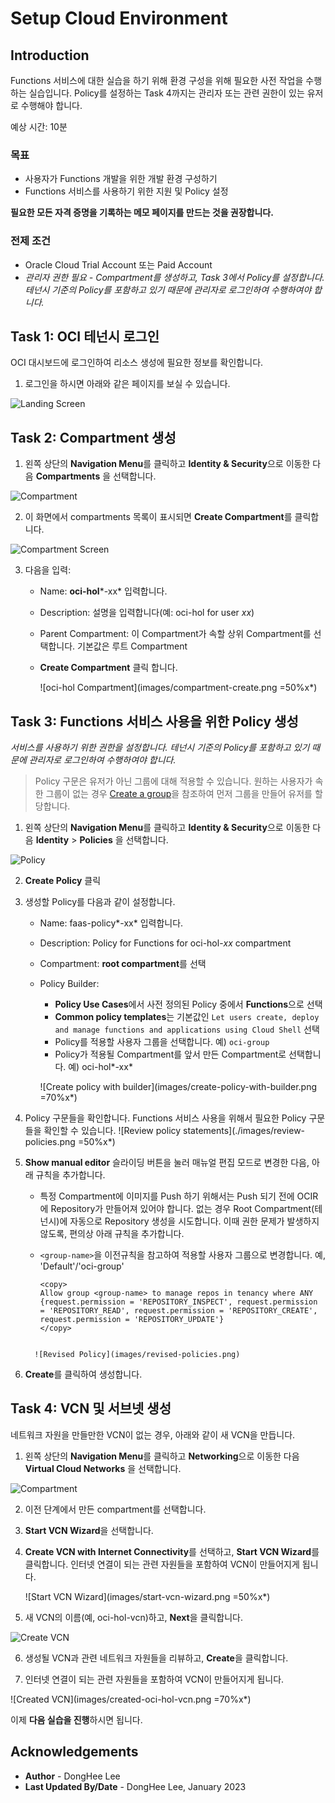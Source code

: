 # Setup Cloud Environment

## Introduction

Functions 서비스에 대한 실습을 하기 위해 환경 구성을 위해 필요한 사전 작업을 수행하는 실습입니다. Policy를 설정하는 Task 4까지는 관리자 또는 관련 권한이 있는 유저로 수행해야 합니다.

예상 시간: 10분

### 목표

- 사용자가 Functions 개발을 위한 개발 환경 구성하기
- Functions 서비스를 사용하기 위한 지원 및 Policy 설정

**필요한 모든 자격 증명을 기록하는 메모 페이지를 만드는 것을 권장합니다.**

### 전제 조건

- Oracle Cloud Trial Account 또는 Paid Account
- *관리자 권한 필요 - Compartment를 생성하고, Task 3에서 Policy를 설정합니다. 테넌시 기준의 Policy를 포함하고 있기 때문에 관리자로 로그인하여 수행하여야 합니다.*

## Task 1: OCI 테넌시 로그인

OCI 대시보드에 로그인하여 리소스 생성에 필요한 정보를 확인합니다.

1. 로그인을 하시면 아래와 같은 페이지를 보실 수 있습니다.

  ![Landing Screen](images/landing-screen.png " ")


## Task 2: Compartment 생성

1. 왼쪽 상단의 **Navigation Menu**를 클릭하고 **Identity & Security**으로 이동한 다음 **Compartments** 을 선택합니다.

  ![Compartment](images/id-compartment.png " ")

2. 이 화면에서 compartments 목록이 표시되면 **Create Compartment**를 클릭합니다.

  ![Compartment Screen](images/compartment-screen.png " ")

3. 다음을 입력:

    - Name: **oci-hol***-xx* 입력합니다.
    - Description: 설명을 입력합니다(예: oci-hol for user *xx*)
    - Parent Compartment: 이 Compartment가 속할 상위 Compartment를 선택합니다. 기본값은 루트 Compartment
    - **Create Compartment** 클릭 합니다.

      ![oci-hol Compartment](images/compartment-create.png =50%x*)


## Task 3: Functions 서비스 사용을 위한 Policy 생성

*서비스를 사용하기 위한 권한을 설정합니다. 테넌시 기준의 Policy를 포함하고 있기 때문에 관리자로 로그인하여 수행하여야 합니다.*

> Policy 구문은 유저가 아닌 그룹에 대해 적용할 수 있습니다. 원하는 사용자가 속한 그룹이 없는 경우 [Create a group](https://docs.cloud.oracle.com/en-us/iaas/Content/Identity/Tasks/managinggroups.htm#To)을 참조하여 먼저 그룹을 만들어 유저를 할당합니다.

1. 왼쪽 상단의 **Navigation Menu**를 클릭하고 **Identity & Security**으로 이동한 다음 **Identity** > **Policies** 을 선택합니다.

  ![Policy](images/id-policies.png " ")

2. **Create Policy** 클릭

3. 생성할 Policy를 다음과 같이 설정합니다.

    - Name: faas-policy*-xx* 입력합니다.
    - Description: Policy for Functions for oci-hol-*xx* compartment
    - Compartment: **root compartment**를 선택
    - Policy Builder:

        * **Policy Use Cases**에서 사전 정의된 Policy 중에서 **Functions**으로 선택
        * **Common policy templates**는 기본값인 `Let users create, deploy and manage functions and applications using Cloud Shell` 선택
        * Policy를 적용할 사용자 그룹을 선택합니다. 예) `oci-group`
        * Policy가 적용될 Compartment를 앞서 만든 Compartment로 선택합니다. 예) oci-hol*-xx*

      ![Create policy with builder](images/create-policy-with-builder.png =70%x*)       

4. Policy 구문들을 확인합니다. Functions 서비스 사용을 위해서 필요한 Policy 구문들을 확인할 수 있습니다.
  ![Review policy statements](./images/review-policies.png =50%x*)

5. **Show manual editor** 슬라이딩 버튼을 눌러 매뉴얼 편집 모드로 변경한 다음, 아래 규칙을 추가합니다.

    - 특정 Compartment에 이미지를 Push 하기 위해서는 Push 되기 전에 OCIR에 Repository가 만들어져 있어야 합니다. 없는 경우 Root Compartment(테넌시)에 자동으로 Repository 생성을 시도합니다. 이때 권한 문제가 발생하지 않도록, 편의상 아래 규칙을 추가합니다.
    - `<group-name>`을 이전규칙을 참고하여 적용할 사용자 그룹으로 변경합니다. 예, 'Default'/'oci-group'

      ```
      <copy>
      Allow group <group-name> to manage repos in tenancy where ANY {request.permission = 'REPOSITORY_INSPECT', request.permission = 'REPOSITORY_READ', request.permission = 'REPOSITORY_CREATE', request.permission = 'REPOSITORY_UPDATE'}
      </copy>
    ```

      ![Revised Policy](images/revised-policies.png)

6. **Create**를 클릭하여 생성합니다.


## Task 4: VCN 및 서브넷 생성

네트워크 자원을 만들만한 VCN이 없는 경우, 아래와 같이 새 VCN을 만듭니다.

1. 왼쪽 상단의 **Navigation Menu**를 클릭하고 **Networking**으로 이동한 다음 **Virtual Cloud Networks** 을 선택합니다.

  ![Compartment](images/networking-vcn.png " ")

2. 이전 단계에서 만든 compartment를 선택합니다.

3. **Start VCN Wizard**을 선택합니다.

4. **Create VCN with Internet Connectivity**를 선택하고, **Start VCN Wizard**를 클릭합니다. 인터넷 연결이 되는 관련 자원들을 포함하여 VCN이 만들어지게 됩니다.

    ![Start VCN Wizard](images/start-vcn-wizard.png =50%x*)

5. 새 VCN의 이름(예, oci-hol-vcn)하고, **Next**을 클릭합니다.

  ![Create VCN](images/create-oci-hol-vcn.png " ")

6. 생성될 VCN과 관련 네트워크 자원들을 리뷰하고, **Create**을 클릭합니다.

7. 인터넷 연결이 되는 관련 자원들을 포함하여 VCN이 만들어지게 됩니다.

  ![Created VCN](images/created-oci-hol-vcn.png =70%x*)


이제 **다음 실습을 진행**하시면 됩니다.

## Acknowledgements

* **Author** - DongHee Lee
* **Last Updated By/Date** - DongHee Lee, January 2023